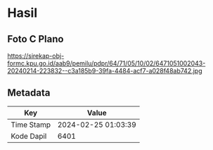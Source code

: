 # Hasil

## Foto C Plano

https://sirekap-obj-formc.kpu.go.id/aab9/pemilu/pdpr/64/71/05/10/02/6471051002043-20240214-223832--c3a185b9-39fa-4484-acf7-a028f48ab742.jpg


## Metadata

| Key        | Value               |
| ---------- | ------------------- |
| Time Stamp | 2024-02-25 01:03:39 |
| Kode Dapil | 6401                |



